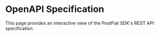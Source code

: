 # OpenAPI Specification

This page provides an interactive view of the PostFiat SDK's REST API specification.

<swagger-ui src="/postfiat-sdk/generated/api/openapi_v2_generated.swagger.json"/>